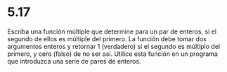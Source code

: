 # 5.17

Escriba una función múltiple que determine para un par de enteros, si el segundo de ellos es múltiple del primero. La función debe tomar dos argumentos enteros y retornar 1 (verdadero) si el segundo es múltiplo del primero, y cero (falso) de no ser así. Utilice esta función en un programa que introduzca una serie de pares de enteros.
